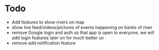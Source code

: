 # Todo
- Add features to show rivers on map 
- show live feed/videos/pictures of events happening on banks of river
- remove Google login and auth so that app is open to everyone. we will add login features later on for much better ux
- remove add notification feature
